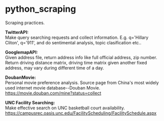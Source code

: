 # python_scraping

Scraping practices.

**TwitterAPI:**   <br />
Make query searching requests and collect information.
E.g. q='Hillary Cliton', q='911', and do sentimental analysis, topic clasification etc..

**GooglemapAPI:**  <br />
Given address file, return address info like full official address, zip number.
Return driving distance matrix, driving time matrix given another fixed address, may vary during different time of a day.

**DoubanMovie:** <br />
Personal movie preference analysis. Source page from China's most widely used internet movie database--Douban Movie.<br /> https://movie.douban.com/mine?status=collect

**UNC Facility Searching:** <br />
Make effective search on UNC basketball court availability. <br />
https://campusrec.oasis.unc.edu/FacilityScheduling/FacilitySchedule.aspx
